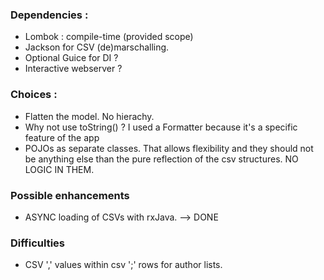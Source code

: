 
### Dependencies : 

* Lombok : compile-time (provided scope)
* Jackson for CSV (de)marschalling.
* Optional Guice for DI ?
* Interactive webserver ?


### Choices :
* Flatten the model. No hierachy.
* Why not use toString() ? I used a Formatter because it's a specific
feature of the app
* POJOs as separate classes. That allows flexibility and they should not 
be anything else than the pure reflection of the csv structures. NO LOGIC IN THEM.



### Possible enhancements
* ASYNC loading of CSVs with rxJava. --> DONE

### Difficulties 
* CSV ',' values within csv ';' rows for author lists.